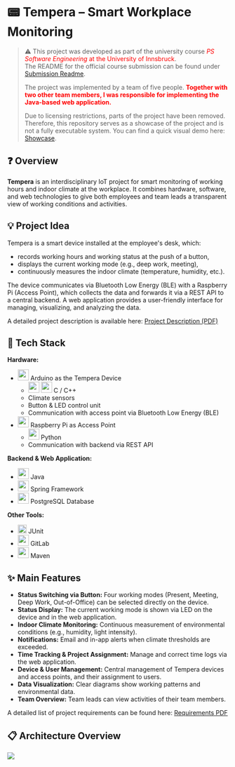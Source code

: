 <link rel="stylesheet" type='text/css' href="https://cdn.jsdelivr.net/gh/devicons/devicon@latest/devicon.min.css"/>

# :pager: Tempera – Smart Workplace Monitoring

> :warning: This project was developed as part of the university course <span style="color:red">*PS Software Engineering* at the University of Innsbruck</span>.  
> The README for the official course submission can be found under [Submission Readme](README_submission.md).  
>   
> The project was implemented by a team of five people. <span style="color:red">**Together with two other team members, I was responsible for implementing the Java-based web application.**</span>  
>   
> Due to licensing restrictions, parts of the project have been removed. Therefore, this repository serves as a showcase of the project and is not a fully executable system. You can find a quick visual demo here:  [Showcase](presentations/demo.md).

## :question: Overview

**Tempera** is an interdisciplinary IoT project for smart monitoring of working hours and indoor climate at the workplace. It combines hardware, software, and web technologies to give both employees and team leads a transparent view of working conditions and activities.

## :bulb: Project Idea

Tempera is a smart device installed at the employee's desk, which:
- records working hours and working status at the push of a button,
- displays the current working mode (e.g., deep work, meeting),
- continuously measures the indoor climate (temperature, humidity, etc.).

The device communicates via Bluetooth Low Energy (BLE) with a Raspberry Pi (Access Point), which collects the data and forwards it via a REST API to a central backend. A web application provides a user-friendly interface for managing, visualizing, and analyzing the data.

A detailed project description is available here: [Project Description (PDF)](artefacts/Projektidee.pdf)

## :wrench: Tech Stack

**Hardware:**
- <img src="https://cdn.jsdelivr.net/gh/devicons/devicon@latest/icons/arduino/arduino-original-wordmark.svg" width=25/> Arduino as the Tempera Device  
  - <img src="https://cdn.jsdelivr.net/gh/devicons/devicon@latest/icons/c/c-original.svg" width=25/> <img src="https://cdn.jsdelivr.net/gh/devicons/devicon@latest/icons/cplusplus/cplusplus-original.svg" width=25/>   C / C++
  - Climate sensors  
  - Button & LED control unit  
  - Communication with access point via Bluetooth Low Energy (BLE)
- <img src="https://cdn.jsdelivr.net/gh/devicons/devicon@latest/icons/raspberrypi/raspberrypi-original.svg" width=25/> Raspberry Pi as Access Point
    - <img src="https://cdn.jsdelivr.net/gh/devicons/devicon@latest/icons/python/python-original.svg" width=25/> Python
    - Communication with backend via REST API

**Backend & Web Application:**
- <img src="https://cdn.jsdelivr.net/gh/devicons/devicon@latest/icons/java/java-original.svg" width=25/> Java  
- <img src="https://cdn.jsdelivr.net/gh/devicons/devicon@latest/icons/spring/spring-original.svg" width=25/> Spring Framework  
- <img src="https://cdn.jsdelivr.net/gh/devicons/devicon@latest/icons/postgresql/postgresql-original.svg" width=25/> PostgreSQL Database  

**Other Tools:**
- <img src="https://cdn.jsdelivr.net/gh/devicons/devicon@latest/icons/junit/junit-original.svg" width=20/> JUnit  
- <img src="https://cdn.jsdelivr.net/gh/devicons/devicon@latest/icons/gitlab/gitlab-original.svg" width=25/> GitLab  
- <img src="https://cdn.jsdelivr.net/gh/devicons/devicon@latest/icons/maven/maven-original.svg" width=25/> Maven


## :sparkles: Main Features

- **Status Switching via Button:** Four working modes (Present, Meeting, Deep Work, Out-of-Office) can be selected directly on the device.
- **Status Display:** The current working mode is shown via LED on the device and in the web application.
- **Indoor Climate Monitoring:** Continuous measurement of environmental conditions (e.g., humidity, light intensity).
- **Notifications:** Email and in-app alerts when climate thresholds are exceeded.
- **Time Tracking & Project Assignment:** Manage and correct time logs via the web application.
- **Device & User Management:** Central management of Tempera devices and access points, and their assignment to users.
- **Data Visualization:** Clear diagrams show working patterns and environmental data.
- **Team Overview:** Team leads can view activities of their team members.

A detailed list of project requirements can be found here: [Requirements PDF](artefacts/Anforderungsliste.pdf)

## :clipboard: Architecture Overview

![](architekturuebersicht.jpg)
